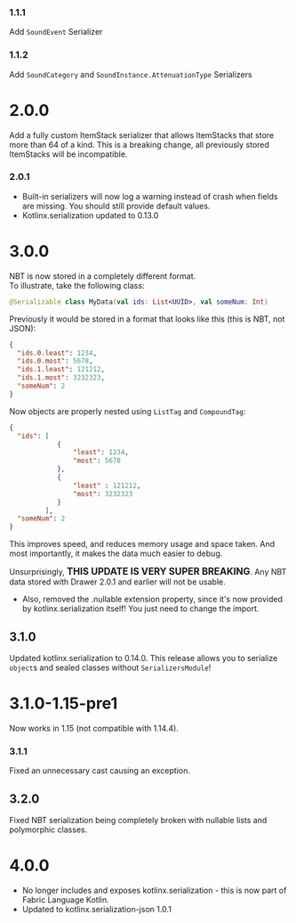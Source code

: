 ### 1.1.1
Add `SoundEvent` Serializer
### 1.1.2
Add `SoundCategory` and `SoundInstance.AttenuationType` Serializers
# 2.0.0
Add a fully custom ItemStack serializer that allows ItemStacks that store more than 64 of a kind.
This is a breaking change, all previously stored ItemStacks will be incompatible.
### 2.0.1 
- Built-in serializers will now log a warning instead of crash when fields are missing. You should still provide default values.
- Kotlinx.serialization updated to 0.13.0
# 3.0.0
NBT is now stored in a completely different format.   
To illustrate, take the following class:
```kotlin
@Serializable class MyData(val ids: List<UUID>, val someNum: Int)
```
Previously it would be stored in a format that looks like this (this is NBT, not JSON):
```json
{
  "ids.0.least": 1234,
  "ids.0.most": 5678,
  "ids.1.least": 121212,
  "ids.1.most": 3232323,
  "someNum": 2 
}
```
Now objects are properly nested using `ListTag` and `CompoundTag`:
```json
{
  "ids": [
            {
                "least": 1234,
                "most": 5678
            },
            {
                "least" : 121212,
                "most": 3232323
            }
         ],
  "someNum": 2 
}
```
This improves speed, and reduces memory usage and space taken. And most importantly, it makes the data much easier to debug.  
  
Unsurprisingly, <span style="font-size:larger;"> __**THIS UPDATE IS VERY SUPER BREAKING**__</span>. Any NBT data stored with Drawer 2.0.1 and earlier will not be usable.

- Also, removed the .nullable extension property, since it's now provided by kotlinx.serialization itself! You just need to change the import.

## 3.1.0
Updated kotlinx.serialization to 0.14.0. This release allows you to serialize `object`s and sealed classes without `SerializersModule`!

# 3.1.0-1.15-pre1
Now works in 1.15 (not compatible with 1.14.4).
### 3.1.1
Fixed an unnecessary cast causing an exception. 
## 3.2.0 
Fixed NBT serialization being completely broken with nullable lists and polymorphic classes.
# 4.0.0
- No longer includes and exposes kotlinx.serialization - this is now part of Fabric Language Kotlin.
- Updated to kotlinx.serialization-json 1.0.1 
